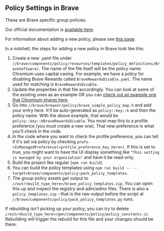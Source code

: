 ## Policy Settings in Brave

These are Brave specific group policies.

Our official documentation is [available here](https://support.brave.com/hc/en-us/articles/360039248271-Group-Policy).

For information about adding a new policy, please see [this page](https://source.chromium.org/chromium/chromium/src/+/main:docs/enterprise/add_new_policy.md).

In a nutshell, the steps for adding a new policy in Brave look like this:

1. Create a new .yaml file under `//brave/components/policy/resources/templates/policy_definitions/BraveSoftware/`. The name of the file itself will be the policy name. Chromium uses capital casing. For example, we have a policy for disabling Brave Rewards called `BraveRewardsDisable.yaml`. The name used for matching is `BraveRewardsDisable`.
2. Update the properties in that file accordingly. You can look at some of the existing ones as an example OR you can [check out an example one that Chromium shares here](https://source.chromium.org/chromium/chromium/src/+/main:components/policy/resources/new_policy_templates/policy.yaml).
3. Go into `//brave/browser/policy/brave_simple_policy_map.h` and add your entry here. It'll be auto-generated as `policy::key::k` and then the policy name. With the above example, that would be `policy::key::kBraveRewardsDisable`. You must map this to a profile preference (you must create a new one). That new preference is what you'll check in the code.
4. In the code where you want to check the profile preference, you can tell if it's set via policy by checking `prefs->IsManagedPreference(<profile_preference_key_here>)`. If this is set to true, you might want to have the UI display something like `"This setting is managed by your organization"` and have it be read-only.
5. Build the project like regular (`npm run build`).
6. You can build the policy templates using `npm run build -- --target=brave/components/policy:pack_policy_templates`.
7. The group policy assets get output to `//out/<build_type_here>/brave_policy_templates.zip`. You can open this up and inspect the registry and adm/admx files. There is also a `policy_templates.zip` - that is the raw output before the script at `//brave/components/policy/pack_policy_templates.py` runs.

If rebuilding isn't picking up your policy, you can try to delete `//out/<build_type_here>/gen/components/policy/policy_constants.cc`. Rebuilding will trigger the rebuild for this file and your changes should be there.
